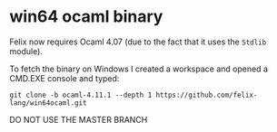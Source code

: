 # win64 ocaml binary
Felix now requires Ocaml 4.07 (due to the fact that it uses the `Stdlib` module). 

To fetch the binary on Windows I created a workspace and opened a CMD.EXE console and typed:
```
git clone -b ocaml-4.11.1 --depth 1 https://github.com/felix-lang/win64ocaml.git
```

DO NOT USE THE MASTER BRANCH
